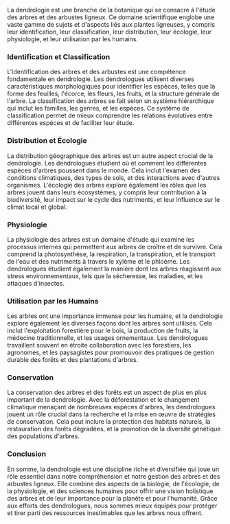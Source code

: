 La dendrologie est une branche de la botanique qui se consacre à l'étude des arbres et des arbustes ligneux. Ce domaine scientifique englobe une vaste gamme de sujets et d'aspects liés aux plantes ligneuses, y compris leur identification, leur classification, leur distribution, leur écologie, leur physiologie, et leur utilisation par les humains.

### Identification et Classification

L'identification des arbres et des arbustes est une compétence fondamentale en dendrologie. Les dendrologues utilisent diverses caractéristiques morphologiques pour identifier les espèces, telles que la forme des feuilles, l'écorce, les fleurs, les fruits, et la structure générale de l'arbre. La classification des arbres se fait selon un système hiérarchique qui inclut les familles, les genres, et les espèces. Ce système de classification permet de mieux comprendre les relations évolutives entre différentes espèces et de faciliter leur étude.

### Distribution et Écologie

La distribution géographique des arbres est un autre aspect crucial de la dendrologie. Les dendrologues étudient où et comment les différentes espèces d'arbres poussent dans le monde. Cela inclut l'examen des conditions climatiques, des types de sols, et des interactions avec d'autres organismes. L'écologie des arbres explore également les rôles que les arbres jouent dans leurs écosystèmes, y compris leur contribution à la biodiversité, leur impact sur le cycle des nutriments, et leur influence sur le climat local et global.

### Physiologie

La physiologie des arbres est un domaine d'étude qui examine les processus internes qui permettent aux arbres de croître et de survivre. Cela comprend la photosynthèse, la respiration, la transpiration, et le transport de l'eau et des nutriments à travers le xylème et le phloème. Les dendrologues étudient également la manière dont les arbres réagissent aux stress environnementaux, tels que la sécheresse, les maladies, et les attaques d'insectes.

### Utilisation par les Humains

Les arbres ont une importance immense pour les humains, et la dendrologie explore également les diverses façons dont les arbres sont utilisés. Cela inclut l'exploitation forestière pour le bois, la production de fruits, la médecine traditionnelle, et les usages ornementaux. Les dendrologues travaillent souvent en étroite collaboration avec les forestiers, les agronomes, et les paysagistes pour promouvoir des pratiques de gestion durable des forêts et des plantations d'arbres.

### Conservation

La conservation des arbres et des forêts est un aspect de plus en plus important de la dendrologie. Avec la déforestation et le changement climatique menaçant de nombreuses espèces d'arbres, les dendrologues jouent un rôle crucial dans la recherche et la mise en œuvre de stratégies de conservation. Cela peut inclure la protection des habitats naturels, la restauration des forêts dégradées, et la promotion de la diversité génétique des populations d'arbres.

### Conclusion

En somme, la dendrologie est une discipline riche et diversifiée qui joue un rôle essentiel dans notre compréhension et notre gestion des arbres et des arbustes ligneux. Elle combine des aspects de la biologie, de l'écologie, de la physiologie, et des sciences humaines pour offrir une vision holistique des arbres et de leur importance pour la planète et pour l'humanité. Grâce aux efforts des dendrologues, nous sommes mieux équipés pour protéger et tirer parti des ressources inestimables que les arbres nous offrent.